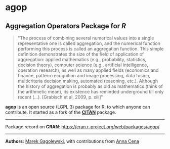 # **agop**

## Aggregation Operators Package for *R*

> "The process of combining several numerical values into a single
representative one is called aggregation, and the numerical function
performing this process is called an aggregation function.
This simple definition demonstrates the size of the field of application of aggregation:
applied mathematics (e.g., probability, statistics, decision theory), computer science
(e.g., artificial intelligence, operation research), as well as many applied fields
(economics and finance, pattern recognition and image processing, data fusion,
multicriteria decision making, automated reasoning, etc.).
Although the history of aggregation is probably
as old as mathematics (think of the arithmetic mean), its existence
has reminded underground till only recent (...). [Grabisch et al, 2009, p. xiii]"

**agop** is an open source (LGPL 3) package for R, to which anyone can contribute.
It started as a fork of the **[CITAN](https://cran.r-project.org/web/packages/CITAN/)** package.

* * *

Package record on **CRAN**: <https://cran.r-project.org/web/packages/agop/>

* * *

**Authors**: [Marek Gagolewski](https://www.gagolewski.com/),
with contributions from [Anna Cena](https://cena.rexamine.com/)
